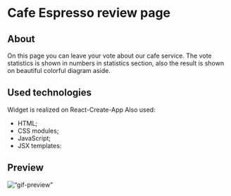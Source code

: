 # Cafe Espresso review page

## About

On this page you can leave your vote about our cafe service. The vote statistics
is shown in numbers in statistics section, also the result is shown on beautiful
colorful diagram aside.

## Used technologies

Widget is realized on React-Create-App Also used:

- HTML;
- CSS modules;
- JavaScript;
- JSX templates:

## Preview

<img width=“964” alt=“gif-preview” src=“https://github.com/Olena-Horobets/goit-react-hw-02-feedback/blob/main/src/images/cafe-review.gif” />
